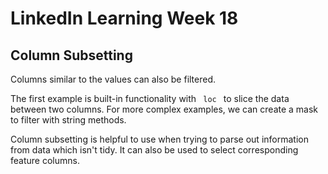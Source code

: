 # LinkedIn Learning Week 18

## Column Subsetting 

Columns similar to the values can also be filtered. 

The first example is built-in functionality with <code> loc </code> to slice the data between two columns. For more complex examples, we can create a mask to filter with string methods.

Column subsetting is helpful to use when trying to parse out information from data which isn't tidy. It can also be used to select corresponding feature columns.
